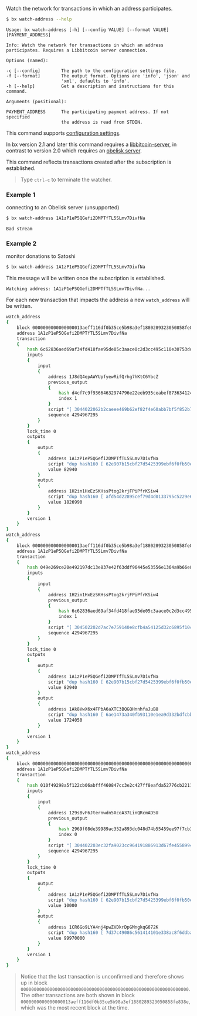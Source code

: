 Watch the network for transactions in which an address participates.
```sh
$ bx watch-address --help
```
```
Usage: bx watch-address [-h] [--config VALUE] [--format VALUE]           
[PAYMENT_ADDRESS]                                                        

Info: Watch the network for transactions in which an address             
participates. Requires a Libbitcoin server connection.                   

Options (named):

-c [--config]        The path to the configuration settings file.        
-f [--format]        The output format. Options are 'info', 'json' and   
                     'xml', defaults to 'info'.                          
-h [--help]          Get a description and instructions for this command.

Arguments (positional):

PAYMENT_ADDRESS      The participating payment address. If not specified 
                     the address is read from STDIN.
```
This command supports [configuration settings](Configuration-Settings).

In bx version 2.1 and later this command requires a [libbitcoin-server](https://github.com/libbitcoin/libbitcoin-server), in contrast to version 2.0 which requires an [obelisk server](https://github.com/spesmilo/obelisk).

This command reflects transactions created after the subscription is established.

> Type `ctrl-c` to terminate the watcher.

### Example 1
connecting to an Obelisk server (unsupported)
```sh
$ bx watch-address 1A1zP1eP5QGefi2DMPTfTL5SLmv7DivfNa
```
```
Bad stream
```
### Example 2
monitor donations to Satoshi
```sh
$ bx watch-address 1A1zP1eP5QGefi2DMPTfTL5SLmv7DivfNa
```
This message will be written once the subscription is established.
```
Watching address: 1A1zP1eP5QGefi2DMPTfTL5SLmv7DivfNa...
```
For each new transaction that impacts the address a new `watch_address` will be written.
```sh
watch_address
{
    block 0000000000000000013aeff116df0b35ce5b98a3ef1880289323050858fe838e
    address 1A1zP1eP5QGefi2DMPTfTL5SLmv7DivfNa
    transaction
    {
        hash 6c62836aed69af34fd418fae95de05c3aace0c2d3cc495c110e30753ddfae19d
        inputs
        {
            input
            {
                address 1J8dQ4epAWYUpfyewRifQrhg7hKtC6YbcZ
                previous_output
                {
                    hash d4cf7c9f93664632974796e22eeb935ceabef873634124eac25bce0c6a45ebf2
                    index 1
                }
                script "[ 3044022062b2caeee469b62ef82f4e60abb7bf5f852b71f7311a42efb025f5356d4d6b5102203096d6623a321eb5463fdbf3e4fb5e7cb753bfb3cdeb5ee866cac6f35e80fd6901 ] [ 04c0b9cdea65ef7d4c01b236afaccc652f1d2f0f5dbab611303bf1552adaeed6b83e0b52f67409944267bc27635f611fbc0c50f17db15b4daff2959137576920dc ]"
                sequence 4294967295
            }
        }
        lock_time 0
        outputs
        {
            output
            {
                address 1A1zP1eP5QGefi2DMPTfTL5SLmv7DivfNa
                script "dup hash160 [ 62e907b15cbf27d5425399ebf6f0fb50ebb88f18 ] equalverify checksig"
                value 82940
            }
            output
            {
                address 1H2in1HxEzSKHssPtog2krjFPiPfrKSiw4
                script "dup hash160 [ afd54d22895cef79d4d0133795c5229e673dd5e5 ] equalverify checksig"
                value 1826990
            }
        }
        version 1
    }
}
watch_address
{
    block 0000000000000000013aeff116df0b35ce5b98a3ef1880289323050858fe838e
    address 1A1zP1eP5QGefi2DMPTfTL5SLmv7DivfNa
    transaction
    {
        hash 049e269ce20e492197dc13e837e42f63ddf96445e53556e1364a9b66e8fb84db
        inputs
        {
            input
            {
                address 1H2in1HxEzSKHssPtog2krjFPiPfrKSiw4
                previous_output
                {
                    hash 6c62836aed69af34fd418fae95de05c3aace0c2d3cc495c110e30753ddfae19d
                    index 1
                }
                script "[ 304502202d7ac7e759140e8cfb4a54125d32c6895f10c652b9b9dd00fea9cf2c84e4d0e5022100f1d776c8ed802c2f28b35f5e4c7cc19892dd10f25172ce174ea0b282b5c0557801 ] [ 0422e9be731202c691e0b8eeceec9b2b67755fded97ac7ab10ecd1beb58ca9ce9623045c89cfe9e6b3f12da6f04ada3f06eeb026740601df6853711091127f3802 ]"
                sequence 4294967295
            }
        }
        lock_time 0
        outputs
        {
            output
            {
                address 1A1zP1eP5QGefi2DMPTfTL5SLmv7DivfNa
                script "dup hash160 [ 62e907b15cbf27d5425399ebf6f0fb50ebb88f18 ] equalverify checksig"
                value 82940
            }
            output
            {
                address 1Ak8VwX6x4FPbA6aXTC3BQGQHnnhfaJuB8
                script "dup hash160 [ 6ae1473a340fb93110e1ea9d332bdfcbb0f364a5 ] equalverify checksig"
                value 1724050
            }
        }
        version 1
    }
}
watch_address
{
    block 0000000000000000000000000000000000000000000000000000000000000000
    address 1A1zP1eP5QGefi2DMPTfTL5SLmv7DivfNa
    transaction
    {
        hash 010f49298a5f122cb06abfff460847cc3e2c427ff8eafda52776cb2211f0d3d5
        inputs
        {
            input
            {
                address 129sBvF6Jternwdn5XcoA37LinQRcmAD5U
                previous_output
                {
                    hash 2969f08de39989ac352a893dc048d74b55459ee97f7cb391fdde17ff4ef11d30
                    index 0
                }
                script "[ 304402203ec32fa9023cc964191886913d67fe45589944b8a3156e8fd7ef7129af0750190220745c51707b32725ee0ef2b2810d806ca1e5a7f7d0a1b15bdf6957cca6ca6165201 ] [ 04146c664fa851cc33ea2c762ad5eb3dc6d7c061ca7d75cb0b04ed5dcea810277ceaa5ca39b48f106d866e26003a2becb949afe737aa72af857db18058e79bb227 ]"
                sequence 4294967295
            }
        }
        lock_time 0
        outputs
        {
            output
            {
                address 1A1zP1eP5QGefi2DMPTfTL5SLmv7DivfNa
                script "dup hash160 [ 62e907b15cbf27d5425399ebf6f0fb50ebb88f18 ] equalverify checksig"
                value 10000
            }
            output
            {
                address 1CR6Go9LYA4nj4pwZVDkrDpGMngkqG672K
                script "dup hash160 [ 7d37c49086c561414101e338ac8f6ddbafc058cf ] equalverify checksig"
                value 99970000
            }
        }
        version 1
    }
}
```

> Notice that the last transaction is unconfirmed and therefore shows up in block `0000000000000000000000000000000000000000000000000000000000000000`. The other transactions are both shown in block `0000000000000000013aeff116df0b35ce5b98a3ef1880289323050858fe838e`, which was the most recent block at the time.